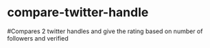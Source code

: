 # compare-twitter-handle

#Compares 2 twitter handles and give the rating based on number of followers and verified

